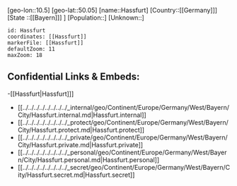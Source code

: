 ﻿---
location: [50.05,10.5]
mapzoom: [7,12] 
mapmarker: city 
type: City
tags:
- geo/City


SpocWebEntityId: 30795
isDeleted: false
confidential: public

---
[geo-lon::10.5]
[geo-lat::50.05]
[name::Hassfurt]
[Country::[[Germany]]]
[State ::[[Bayern]]] ]
[Population::]
[Unknown::]


```leaflet
id: Hassfurt
coordinates: [[Hassfurt]]
markerFile: [[Hassfurt]]
defaultZoom: 11 
maxZoom: 18
```


## Confidential Links & Embeds: 
-[[Hassfurt|Hassfurt]]] 
- [[../../../../../../../../_internal/geo/Continent/Europe/Germany/West/Bayern/City/Hassfurt.internal.md|Hassfurt.internal]] 
- [[../../../../../../../../_protect/geo/Continent/Europe/Germany/West/Bayern/City/Hassfurt.protect.md|Hassfurt.protect]] 
- [[../../../../../../../../_private/geo/Continent/Europe/Germany/West/Bayern/City/Hassfurt.private.md|Hassfurt.private]] 
- [[../../../../../../../../_personal/geo/Continent/Europe/Germany/West/Bayern/City/Hassfurt.personal.md|Hassfurt.personal]] 
- [[../../../../../../../../_secret/geo/Continent/Europe/Germany/West/Bayern/City/Hassfurt.secret.md|Hassfurt.secret]] 
